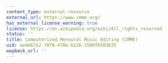 ```yaml
---
content_type: external-resource
external_url: https://www.cmme.org/
has_external_license_warning: true
license: https://en.wikipedia.org/wiki/All_rights_reserved
status: ''
title: Computerized Mensural Music Editing (CMME)
uid: ae4e67e2-7078-470e-b126-1509f6503b35
wayback_url: ''
---
```

